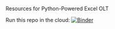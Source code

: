 Resources for Python-Powered Excel OLT


Run this repo in the cloud: [![Binder](https://mybinder.org/badge_logo.svg)](https://mybinder.org/v2/gh/stringfestdata/python-powered-excel/HEAD)
